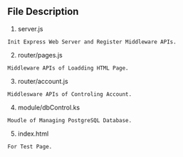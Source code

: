 ## File Description

1. server.js
```
Init Express Web Server and Register Middleware APIs.
```

2. router/pages.js
```
Middleware APIs of Loadding HTML Page.
```

3. router/account.js
```
Middlesware APIs of Controling Account.
```

4. module/dbControl.ks
```
Moudle of Managing PostgreSQL Database.
```

5. index.html
```
For Test Page.
```

